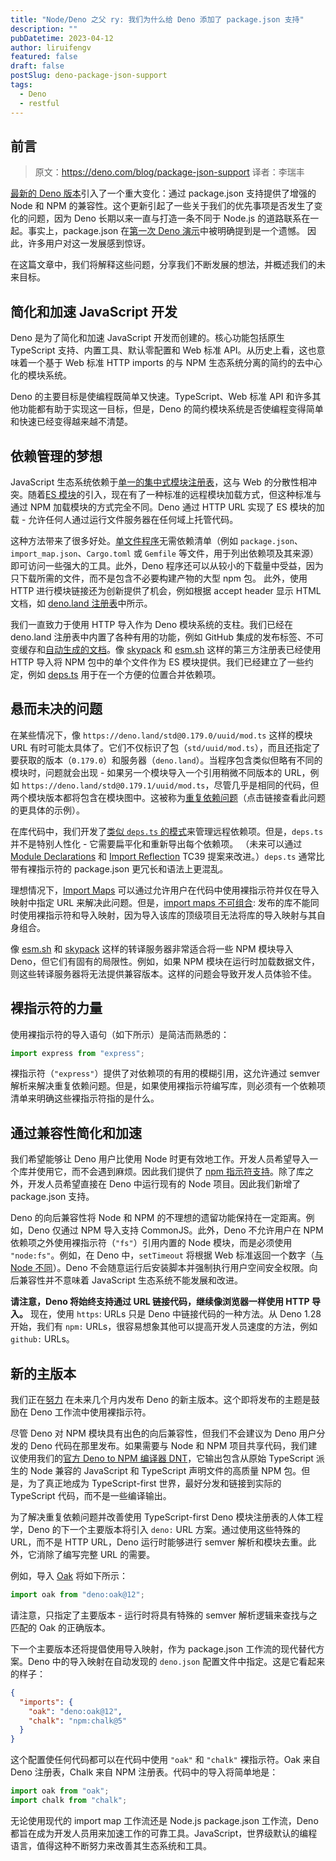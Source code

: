 ```yaml
---
title: "Node/Deno 之父 ry: 我们为什么给 Deno 添加了 package.json 支持"
description: ""
pubDatetime: 2023-04-12
author: liruifengv
featured: false
draft: false
postSlug: deno-package-json-support
tags:
  - Deno
  - restful
---
```


## 前言

> 原文：https://deno.com/blog/package-json-support
> 译者：李瑞丰

[最新的 Deno 版本](https://deno.com/blog/v1.31)引入了一个重大变化：通过 package.json 支持提供了增强的 Node 和 NPM 的兼容性。这个更新引起了一些关于我们的优先事项是否发生了变化的问题，因为 Deno 长期以来一直与打造一条不同于 Node.js 的道路联系在一起。事实上，package.json 在[第一次 Deno 演示](https://www.youtube.com/watch?v=M3BM9TB-8yA)中被明确提到是一个遗憾。 因此，许多用户对这一发展感到惊讶。

在这篇文章中，我们将解释这些问题，分享我们不断发展的想法，并概述我们的未来目标。

## 简化和加速 JavaScript 开发

Deno 是为了简化和加速 JavaScript 开发而创建的。核心功能包括原生 TypeScript 支持、内置工具、默认零配置和 Web 标准 API。从历史上看，这也意味着一个基于 Web 标准 HTTP imports 的与 NPM 生态系统分离的简约的去中心化的模块系统。

Deno 的主要目标是使编程既简单又快速。TypeScript、Web 标准 API 和许多其他功能都有助于实现这一目标，但是，Deno 的简约模块系统是否使编程变得简单和快速已经变得越来越不清楚。

## 依赖管理的梦想

JavaScript 生态系统依赖于[单一的集中式模块注册表](https://www.npmjs.com/)，这与 Web 的分散性相冲突。随着[ES 模块](https://hacks.mozilla.org/2018/03/es-modules-a-cartoon-deep-dive/)的引入，现在有了一种标准的远程模块加载方式，但这种标准与通过 NPM 加载模块的方式完全不同。Deno 通过 HTTP URL 实现了 ES 模块的加载 - 允许任何人通过运行文件服务器在任何域上托管代码。

这种方法带来了很多好处。[单文件程序](https://deno.com/blog/a-whole-website-in-a-single-js-file)无需依赖清单（例如 `package.json`、`import_map.json`、`Cargo.toml` 或 `Gemfile` 等文件，用于列出依赖项及其来源）即可访问一些强大的工具。此外，Deno 程序还可以从较小的下载量中受益，因为只下载所需的文件，而不是包含不必要构建产物的大型 npm 包。 此外，使用 HTTP 进行模块链接还为创新提供了机会，例如根据 accept header 显示 HTML 文档，如 [deno.land 注册表](https://deno.land/x)中所示。

我们一直致力于使用 HTTP 导入作为 Deno 模块系统的支柱。我们已经在 deno.land 注册表中内置了各种有用的功能，例如 GitHub 集成的发布标签、不可变缓存和[自动生成的文档](https://deno.land/x/oak@v12.1.0/mod.ts)。像 [skypack](https://www.skypack.dev/) 和 [esm.sh](https://esm.sh/) 这样的第三方注册表已经使用 HTTP 导入将 NPM 包中的单个文件作为 ES 模块提供。我们已经建立了一些约定，例如 [deps.ts](https://deno.land/manual@v1.31.1/examples/manage_dependencies) 用于在一个方便的位置合并依赖项。

## 悬而未决的问题

在某些情况下，像 `https://deno.land/std@0.179.0/uuid/mod.ts` 这样的模块 URL 有时可能太具体了。它们不仅标识了包（`std/uuid/mod.ts`），而且还指定了要获取的版本（`0.179.0`）和服务器（`deno.land`）。当程序包含类似但略有不同的模块时，问题就会出现 - 如果另一个模块导入一个引用稍微不同版本的 URL，例如 `https://deno.land/std@0.179.1/uuid/mod.ts`，尽管几乎是相同的代码，但两个模块版本都将包含在模块图中。这被称为[重复依赖问题](https://gist.github.com/ry/f410f6977a164477953e903bcf9d7d74)（点击链接查看此问题的更具体的示例）。

在库代码中，我们开发了[类似 `deps.ts` 的模式](https://deno.land/manual@v1.31.2/examples/manage_dependencies)来管理远程依赖项。但是，`deps.ts` 并不是特别人性化 - 它需要扁平化和重新导出每个依赖项。 （未来可以通过 [Module Declarations](https://github.com/tc39/proposal-module-declarations) 和 [Import Reflection](https://github.com/tc39/proposal-import-reflection) TC39 提案来改进。）`deps.ts` 通常比带有裸指示符的 package.json 更冗长和语法上更混乱。

理想情况下，[Import Maps](https://html.spec.whatwg.org/multipage/webappapis.html#import-maps) 可以通过允许用户在代码中使用裸指示符并仅在导入映射中指定 URL 来解决此问题。但是，[import maps 不可组合](https://github.com/WICG/import-maps/issues/137): 发布的库不能同时使用裸指示符和导入映射，因为导入该库的顶级项目无法将库的导入映射与其自身组合。

像 [esm.sh](https://esm.sh/) 和 [skypack](https://www.skypack.dev/) 这样的转译服务器非常适合将一些 NPM 模块导入 Deno，但它们有固有的局限性。例如，如果 NPM 模块在运行时加载数据文件，则这些转译服务器将无法提供兼容版本。这样的问题会导致开发人员体验不佳。

## 裸指示符的力量

使用裸指示符的导入语句（如下所示）是简洁而熟悉的：

```js
import express from "express";
```

裸指示符（`"express"`）提供了对依赖项的有用的模糊引用，这允许通过 semver 解析来解决重复依赖问题。但是，如果使用裸指示符编写库，则必须有一个依赖项清单来明确这些裸指示符指的是什么。

## 通过兼容性简化和加速

我们希望能够让 Deno 用户比使用 Node 时更有效地工作。开发人员希望导入一个库并使用它，而不会遇到麻烦。因此我们提供了 [npm 指示符支持](https://deno.com/blog/v1.28)。除了库之外，开发人员希望直接在 Deno 中运行现有的 Node 项目。因此我们新增了 package.json 支持。

Deno 的向后兼容性将 Node 和 NPM 的不理想的遗留功能保持在一定距离。例如，Deno 仅通过 NPM 导入支持 CommonJS。此外，Deno 不允许用户在 NPM 依赖项之外使用裸指示符（`"fs"`）引用内置的 Node 模块，而是必须使用 `"node:fs"`。例如，在 Deno 中，`setTimeout` 将根据 Web 标准返回一个数字（[与 Node 不同](https://nodejs.org/en/docs/guides/timers-in-node#leaving-timeouts-behind)）。Deno 不会随意运行后安装脚本并强制执行用户空间安全权限。向后兼容性并不意味着 JavaScript 生态系统不能发展和改进。

**请注意，Deno 将始终支持通过 URL 链接代码，继续像浏览器一样使用 HTTP 导入。** 现在，使用 `https`: URLs 只是 Deno 中链接代码的一种方法。从 Deno 1.28 开始，我们有 `npm:` URLs，很容易想象其他可以提高开发人员速度的方法，例如 `github:` URLs。

## 新的主版本

我们正在[努力](https://github.com/denoland/deno/issues/17475) 在未来几个月内发布 Deno 的新主版本。这个即将发布的主题是鼓励在 Deno 工作流中使用裸指示符。

尽管 Deno 对 NPM 模块具有出色的向后兼容性，但我们不会建议为 Deno 用户分发的 Deno 代码在那里发布。如果需要与 Node 和 NPM 项目共享代码，我们建议使用我们的[官方 Deno to NPM 编译器 DNT](https://github.com/denoland/dnt)，它输出包含从原始 TypeScript 派生的 Node 兼容的 JavaScript 和 TypeScript 声明文件的高质量 NPM 包。但是，为了真正地成为 TypeScript-first 世界，最好分发和链接到实际的 TypeScript 代码，而不是一些编译输出。

为了解决重复依赖问题并改善使用 TypeScript-first Deno 模块注册表的人体工程学，Deno 的下一个主要版本将引入 `deno:` URL 方案。通过使用这些特殊的 URL，而不是 HTTP URL，Deno 运行时能够进行 semver 解析和模块去重。此外，它消除了编写完整 URL 的需要。

例如，导入 [Oak](https://deno.land/x/oak) 将如下所示：

```js
import oak from "deno:oak@12";
```

请注意，只指定了主要版本 - 运行时将具有特殊的 semver 解析逻辑来查找与之匹配的 Oak 的正确版本。

下一个主要版本还将提倡使用导入映射，作为 package.json 工作流的现代替代方案。Deno 中的导入映射在自动发现的 `deno.json` 配置文件中指定。这是它看起来的样子：

```json
{
  "imports": {
    "oak": "deno:oak@12",
    "chalk": "npm:chalk@5"
  }
}
```

这个配置使任何代码都可以在代码中使用 `"oak"` 和 `"chalk"` 裸指示符。Oak 来自 Deno 注册表，Chalk 来自 NPM 注册表。代码中的导入将简单地是：

```js
import oak from "oak";
import chalk from "chalk";
```

无论使用现代的 import map 工作流还是 Node.js package.json 工作流，Deno 都旨在成为开发人员用来加速工作的可靠工具。JavaScript，世界级默认的编程语言，值得这种不断努力来改善其生态系统和工具。
